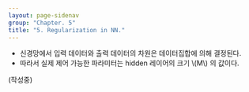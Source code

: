 ```yaml
---
layout: page-sidenav
group: "Chapter. 5"
title: "5. Regularization in NN."
---
```


- 신경망에서 입력 데이터와 출력 데이터의 차원은 데이터집합에 의해 결정된다.
- 따라서 실제 제어 가능한 파라미터는 hidden 레이어의 크기 \\(M\\) 의 값이다.

(작성중)











